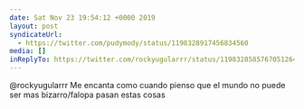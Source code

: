 ```yaml
---
date: Sat Nov 23 19:54:12 +0000 2019
layout: post
syndicateUrl:
  - https://twitter.com/pudymody/status/1198328917456834560
media: []
inReplyTo: https://twitter.com/rockyugularrr/status/1198328585767051264
---
```

@rockyugularrr Me encanta como cuando pienso que el mundo no puede ser mas bizarro/falopa pasan estas cosas

